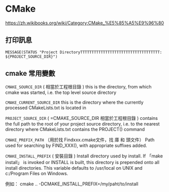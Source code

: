 # CMake


https://zh.wikibooks.org/wiki/Category:CMake_%E5%85%A5%E9%96%80


## 打印訊息
```
MESSAGE(STATUS "Project DirectoryTTTTTTTTTTTTTTTTTTTTTTTTTTTTTTTTTTT: ${PROJECT_SOURCE_DIR}")
```

## cmake 常用變數


`CMAKE_SOURCE_DIR` ( 相當於工程根目錄 ) 
this is the directory, from which cmake was started, i.e. the top level source directory

`CMAKE_CURRENT_SOURCE_DIR` 
this is the directory where the currently processed CMakeLists.txt is located in

`PROJECT_SOURCE_DIR` ( =CMAKE_SOURCE_DIR 相當於工程根目錄 ) 
contains the full path to the root of your project source directory, i.e. to the nearest directory where CMakeLists.txt contains the PROJECT() command

`CMAKE_PREFIX_PATH` （用於找 Findxxx.cmake文件，找 庫 和 頭文件） 
Path used for searching by FIND_XXX(), with appropriate suffixes added.

`CMAKE_INSTALL_PREFIX` ( 安裝目錄 ) 
Install directory used by install. 
If 「make install」 is invoked or INSTALL is built, this directory is prepended onto all install directories. This variable defaults to /usr/local on UNIX and c:/Program Files on Windows. 

例如： cmake .. -DCMAKE_INSTALL_PREFIX=/my/paht/to/install 
